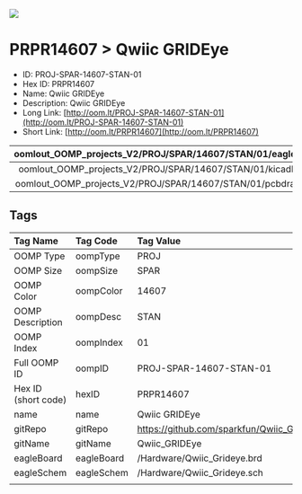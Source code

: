 


  
![][im]
# PRPR14607 > Qwiic GRIDEye

- ID: PROJ-SPAR-14607-STAN-01
- Hex ID: PRPR14607
- Name: Qwiic GRIDEye
- Description: Qwiic GRIDEye
- Long Link: [http://oom.lt/PROJ-SPAR-14607-STAN-01](http://oom.lt/PROJ-SPAR-14607-STAN-01)
- Short Link: [http://oom.lt/PRPR14607](http://oom.lt/PRPR14607)
  

|oomlout_OOMP_projects_V2/PROJ/SPAR/14607/STAN/01/eagleImage.png|oomlout_OOMP_projects_V2/PROJ/SPAR/14607/STAN/01/eagleSchemImage.png|oomlout_OOMP_projects_V2/PROJ/SPAR/14607/STAN/01/kicadPcb3dFront.png|oomlout_OOMP_projects_V2/PROJ/SPAR/14607/STAN/01/kicadPcb3dBack.png|
| :---: | :---: | :---: | :---: |
|oomlout_OOMP_projects_V2/PROJ/SPAR/14607/STAN/01/kicadPcb3d.png|oomlout_OOMP_projects_V2/PROJ/SPAR/14607/STAN/01/bomBack.png|oomlout_OOMP_projects_V2/PROJ/SPAR/14607/STAN/01/bomFront.png|oomlout_OOMP_projects_V2/PROJ/SPAR/14607/STAN/01/pcbdraw.svg|
|oomlout_OOMP_projects_V2/PROJ/SPAR/14607/STAN/01/pcbdrawBack.svg||||

## Tags
  

|Tag Name|Tag Code|Tag Value|
| :--- | :--- | :--- |
|OOMP Type|oompType|PROJ|
|OOMP Size|oompSize|SPAR|
|OOMP Color|oompColor|14607|
|OOMP Description|oompDesc|STAN|
|OOMP Index|oompIndex|01|
|Full OOMP ID|oompID|PROJ-SPAR-14607-STAN-01|
|Hex ID (short code)|hexID|PRPR14607|
|name|name|Qwiic GRIDEye|
|gitRepo|gitRepo|https://github.com/sparkfun/Qwiic_GRIDEye|
|gitName|gitName|Qwiic_GRIDEye|
|eagleBoard|eagleBoard|/Hardware/Qwiic_Grideye.brd|
|eagleSchem|eagleSchem|/Hardware/Qwiic_Grideye.sch|
||||



[im]: PROJ/SPAR/14607/STAN/01/kicadPcb3d_450.png
